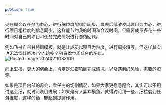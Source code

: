 ```yaml
---
publish: true
---
```


现在周会以任务为中心，进行细粒度的信息同步。考虑后续改成以项目为中心，进行项目粗粒度的信息同步，这样能节约我的时间和会议时间，但需要成员多花一些时间对自己的项目和任务完成情况进行总结回顾。

例如飞书自带甘特图模板，就是让成员以项目为粒度，进行周报填写。但这样其实也无法很好解决1个人跨多个项目做本周任务的场景。
![Pasted image 20240219183919](https://pub-pic.oldwinter.top/2025/06/331335c1495d335b606e2472625c2254.png)


向上汇报，更大的例会上，肯定是汇报项目完成情况，以及遇到的风险，需要的资源。

如果是项目内部的周会，看任务的切割情况，如果大家更愿意配合，其实可以不用过这么细，就讨论项目进展；如果是有人喜欢摸鱼，就得讨论细一些，细粒度到任务维度，这样的话，能起到提醒作用。